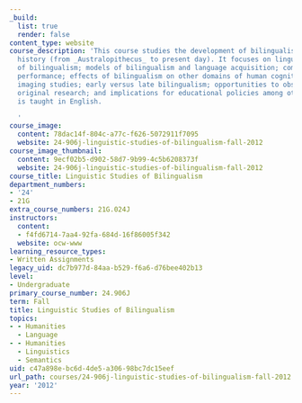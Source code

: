 ```yaml
---
_build:
  list: true
  render: false
content_type: website
course_description: 'This course studies the development of bilingualism in human
  history (from _Australopithecus_ to present day). It focuses on linguistic aspects
  of bilingualism; models of bilingualism and language acquisition; competence versus
  performance; effects of bilingualism on other domains of human cognition; brain
  imaging studies; early versus late bilingualism; opportunities to observe and conduct
  original research; and implications for educational policies among others. The course
  is taught in English.

  '
course_image:
  content: 78dac14f-804c-a77c-f626-5072911f7095
  website: 24-906j-linguistic-studies-of-bilingualism-fall-2012
course_image_thumbnail:
  content: 9ecf02b5-d902-58d7-9b99-4c5b6208373f
  website: 24-906j-linguistic-studies-of-bilingualism-fall-2012
course_title: Linguistic Studies of Bilingualism
department_numbers:
- '24'
- 21G
extra_course_numbers: 21G.024J
instructors:
  content:
  - f4fd6714-7aa4-92fa-684d-16f86005f342
  website: ocw-www
learning_resource_types:
- Written Assignments
legacy_uid: dc7b977d-84aa-b529-f6a6-d76bee402b13
level:
- Undergraduate
primary_course_number: 24.906J
term: Fall
title: Linguistic Studies of Bilingualism
topics:
- - Humanities
  - Language
- - Humanities
  - Linguistics
  - Semantics
uid: c47a898e-bc6d-4de5-a306-98bc7dc15eef
url_path: courses/24-906j-linguistic-studies-of-bilingualism-fall-2012
year: '2012'
---
```

